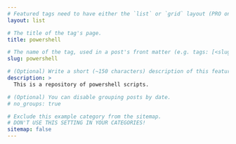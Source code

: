```yaml
---
# Featured tags need to have either the `list` or `grid` layout (PRO only).
layout: list

# The title of the tag's page.
title: powershell

# The name of the tag, used in a post's front matter (e.g. tags: [<slug>]).
slug: powershell

# (Optional) Write a short (~150 characters) description of this featured tag.
description: >
  This is a repository of powershell scripts. 

# (Optional) You can disable grouping posts by date.
# no_groups: true

# Exclude this example category from the sitemap.
# DON'T USE THIS SETTING IN YOUR CATEGORIES!
sitemap: false
---
```

